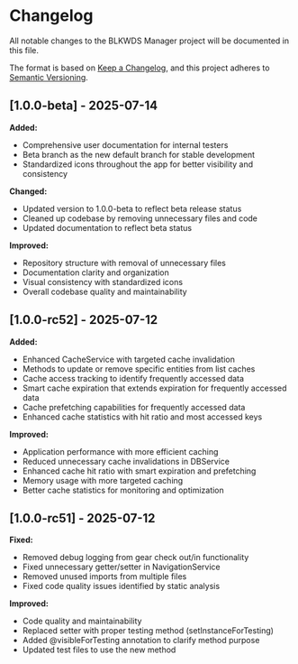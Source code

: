 # Changelog

All notable changes to the BLKWDS Manager project will be documented in this file.

The format is based on [Keep a Changelog](https://keepachangelog.com/en/1.0.0/),
and this project adheres to [Semantic Versioning](https://semver.org/spec/v2.0.0.html).

## [1.0.0-beta] - 2025-07-14

**Added:**

- Comprehensive user documentation for internal testers
- Beta branch as the new default branch for stable development
- Standardized icons throughout the app for better visibility and consistency

**Changed:**

- Updated version to 1.0.0-beta to reflect beta release status
- Cleaned up codebase by removing unnecessary files and code
- Updated documentation to reflect beta status

**Improved:**

- Repository structure with removal of unnecessary files
- Documentation clarity and organization
- Visual consistency with standardized icons
- Overall codebase quality and maintainability

## [1.0.0-rc52] - 2025-07-12

**Added:**

- Enhanced CacheService with targeted cache invalidation
- Methods to update or remove specific entities from list caches
- Cache access tracking to identify frequently accessed data
- Smart cache expiration that extends expiration for frequently accessed data
- Cache prefetching capabilities for frequently accessed data
- Enhanced cache statistics with hit ratio and most accessed keys

**Improved:**

- Application performance with more efficient caching
- Reduced unnecessary cache invalidations in DBService
- Enhanced cache hit ratio with smart expiration and prefetching
- Memory usage with more targeted caching
- Better cache statistics for monitoring and optimization

## [1.0.0-rc51] - 2025-07-12

**Fixed:**

- Removed debug logging from gear check out/in functionality
- Fixed unnecessary getter/setter in NavigationService
- Removed unused imports from multiple files
- Fixed code quality issues identified by static analysis

**Improved:**

- Code quality and maintainability
- Replaced setter with proper testing method (setInstanceForTesting)
- Added @visibleForTesting annotation to clarify method purpose
- Updated test files to use the new method
